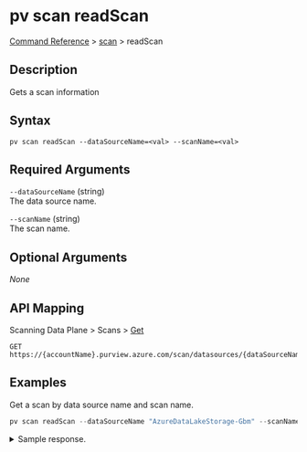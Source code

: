 # pv scan readScan
[Command Reference](../../../README.md#command-reference) > [scan](./main.md) > readScan

## Description
Gets a scan information

## Syntax
```
pv scan readScan --dataSourceName=<val> --scanName=<val>
```

## Required Arguments
`--dataSourceName` (string)  
The data source name.

`--scanName` (string)  
The scan name.

## Optional Arguments
*None*

## API Mapping
Scanning Data Plane > Scans > [Get](https://docs.microsoft.com/en-us/rest/api/purview/scanningdataplane/scans/get)
```
GET https://{accountName}.purview.azure.com/scan/datasources/{dataSourceName}/scans/{scanName}
```

## Examples
Get a scan by data source name and scan name.
```powershell
pv scan readScan --dataSourceName "AzureDataLakeStorage-Gbm" --scanName "Scan-Xei"
```
<details><summary>Sample response.</summary>
<p>

```json
{
    "id": "datasources/AzureDataLakeStorage-Gbm/scans/Scan-Xei",
    "kind": "AdlsGen2Msi",
    "name": "Scan-Xei",
    "properties": {
        "collection": {
            "lastModifiedAt": "2022-02-23T15:45:56.3612911Z",
            "referenceName": "esg-26fa7f24-pv",
            "type": "CollectionReference"
        },
        "createdAt": "2022-02-23T15:45:56.3612911Z",
        "lastModifiedAt": "2022-02-23T15:45:56.3612911Z",
        "scanRulesetName": "AdlsGen2",
        "scanRulesetType": "System"
    }
}
```
</p>
</details>